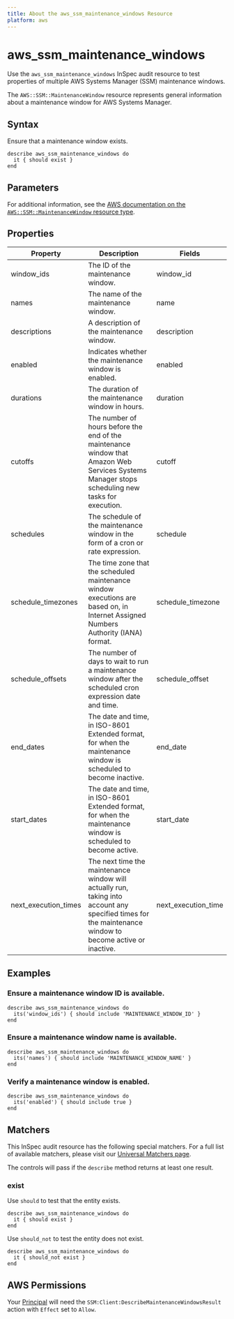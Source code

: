 ```yaml
---
title: About the aws_ssm_maintenance_windows Resource
platform: aws
---
```


# aws_ssm_maintenance_windows

Use the `aws_ssm_maintenance_windows` InSpec audit resource to test properties of multiple AWS Systems Manager (SSM) maintenance windows.

The `AWS::SSM::MaintenanceWindow` resource represents general information about a maintenance window for AWS Systems Manager.

## Syntax

Ensure that a maintenance window exists.

    describe aws_ssm_maintenance_windows do
      it { should exist }
    end

## Parameters

For additional information, see the [AWS documentation on the `AWS::SSM::MaintenanceWindow` resource type](https://docs.aws.amazon.com/AWSCloudFormation/latest/UserGuide/aws-resource-ssm-maintenancewindow.html).

## Properties

| Property | Description | Fields |
| --- | --- | --- |
| window_ids | The ID of the maintenance window. | window_id |
| names | The name of the maintenance window. | name |
| descriptions | A description of the maintenance window. | description |
| enabled | Indicates whether the maintenance window is enabled. | enabled |
| durations | The duration of the maintenance window in hours. | duration |
| cutoffs | The number of hours before the end of the maintenance window that Amazon Web Services Systems Manager stops scheduling new tasks for execution. | cutoff |
| schedules | The schedule of the maintenance window in the form of a cron or rate expression. | schedule |
| schedule_timezones | The time zone that the scheduled maintenance window executions are based on, in Internet Assigned Numbers Authority (IANA) format. | schedule_timezone |
| schedule_offsets | The number of days to wait to run a maintenance window after the scheduled cron expression date and time. | schedule_offset |
| end_dates | The date and time, in ISO-8601 Extended format, for when the maintenance window is scheduled to become inactive. | end_date |
| start_dates | The date and time, in ISO-8601 Extended format, for when the maintenance window is scheduled to become active. | start_date |
| next_execution_times | The next time the maintenance window will actually run, taking into account any specified times for the maintenance window to become active or inactive. | next_execution_time |

## Examples

### Ensure a maintenance window ID is available.

    describe aws_ssm_maintenance_windows do
      its('window_ids') { should include 'MAINTENANCE_WINDOW_ID' }
    end

### Ensure a maintenance window name is available.

    describe aws_ssm_maintenance_windows do
      its('names') { should include 'MAINTENANCE_WINDOW_NAME' }
    end

### Verify a maintenance window is enabled.

    describe aws_ssm_maintenance_windows do
      its('enabled') { should include true }
    end

## Matchers

This InSpec audit resource has the following special matchers. For a full list of available matchers, please visit our [Universal Matchers page](https://www.inspec.io/docs/reference/matchers/).

The controls will pass if the `describe` method returns at least one result.

### exist

Use `should` to test that the entity exists.

    describe aws_ssm_maintenance_windows do
      it { should exist }
    end

Use `should_not` to test the entity does not exist.

    describe aws_ssm_maintenance_windows do
      it { should_not exist }
    end

## AWS Permissions

Your [Principal](https://docs.aws.amazon.com/IAM/latest/UserGuide/intro-structure.html#intro-structure-principal) will need the `SSM:Client:DescribeMaintenanceWindowsResult` action with `Effect` set to `Allow`.
